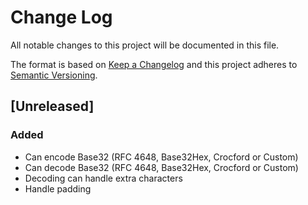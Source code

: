# Change Log
All notable changes to this project will be documented in this file.

The format is based on [Keep a Changelog](http://keepachangelog.com/)
and this project adheres to [Semantic Versioning](http://semver.org/).

## [Unreleased]

### Added

- Can encode Base32 (RFC 4648, Base32Hex, Crocford or Custom)
- Can decode Base32 (RFC 4648, Base32Hex, Crocford or Custom)
- Decoding can handle extra characters
- Handle padding
